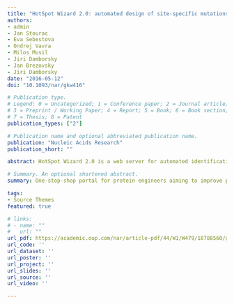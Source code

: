```yaml
---
title: "HotSpot Wizard 2.0: automated design of site-specific mutations and smart libraries in protein engineering"
authors:
- admin
- Jan Stourac
- Eva Sebestova
- Ondrej Vavra
- Milos Musil
- Jiri Damborsky
- Jan Brezovsky
- Jiri Damborsky
date: "2016-05-12"
doi: "10.1093/nar/gkw416"

# Publication type.
# Legend: 0 = Uncategorized; 1 = Conference paper; 2 = Journal article;
# 3 = Preprint / Working Paper; 4 = Report; 5 = Book; 6 = Book section;
# 7 = Thesis; 8 = Patent
publication_types: ["2"]

# Publication name and optional abbreviated publication name.
publication: "Nucleic Acids Research"
publication_short: ""

abstract: HotSpot Wizard 2.0 is a web server for automated identification of hot spots and design of smart libraries for engineering proteins' stability, catalytic activity, substrate specificity and enantioselectivity. The server integrates sequence, structural and evolutionary information obtained from 3 databases and 20 computational tools. Users are guided through the processes of selecting hot spots using four different protein engineering strategies and optimizing the resulting library's size by narrowing down a set of substitutions at individual randomized positions. The only required input is a query protein structure. The results of the calculations are mapped onto the protein's structure and visualized with a JSmol applet. HotSpot Wizard lists annotated residues suitable for mutagenesis and can automatically design appropriate codons for each implemented strategy. Overall, HotSpot Wizard provides comprehensive annotations of protein structures and assists protein engineers with the rational design of site-specific mutations and focused libraries. It is freely available at [http://loschmidt.chemi.muni.cz/hotspotwizard](http://loschmidt.chemi.muni.cz/hotspotwizard).

# Summary. An optional shortened abstract.
summary: One-stop-shop portal for protein engineers aiming to improve protein stability, activity, and/or enantioselectivity.

tags:
- Source Themes
featured: true

# links:
# - name: ""
#   url: ""
url_pdf: https://academic.oup.com/nar/article-pdf/44/W1/W479/18788560/gkw416.pdf
url_code: ''
url_dataset: ''
url_poster: ''
url_project: ''
url_slides: ''
url_source: ''
url_video: ''

---
```

